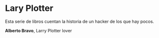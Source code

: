 
# Lary Plotter

Esta serie de libros cuentan la historia de un hacker de los que hay pocos.

**Alberto Bravo**, Larry Plotter lover
